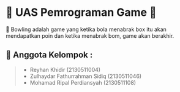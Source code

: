 # 📘 UAS Pemrograman Game 📘

📝 Bowling adalah game yang ketika bola menabrak box itu akan mendapatkan poin dan ketika menabrak bom, game akan berakhir.

 ## 👦 Anggota Kelompok :
 
> - Reyhan Khidir (2130511004)
> - Zulhaydar Fathurrahman Sidiq (2130511046)
> - Mohamad Ripal Perdiansyah (2130511108)

